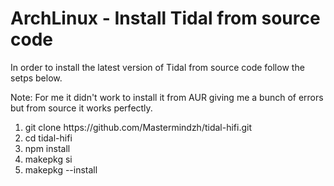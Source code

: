 <h1>ArchLinux - Install Tidal from source code</h1>


In order to install the latest version of Tidal from source code follow the setps below.

Note: For me it didn't work to install it from AUR giving me a bunch of errors but from source it works perfectly.

<ol>
  <li>git clone https://github.com/Mastermindzh/tidal-hifi.git
  <li>cd tidal-hifi
  <li>npm install
  <li>makepkg si
  <li>makepkg --install
</ol>
